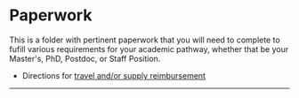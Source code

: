 # Paperwork

This is a folder with pertinent paperwork that you will
need to complete to fufill various requirements for your academic pathway,
whether that be your Master's, PhD, Postdoc, or Staff Position. 

* Directions for [travel and/or supply reimbursement](#reimbursements.md)


---
